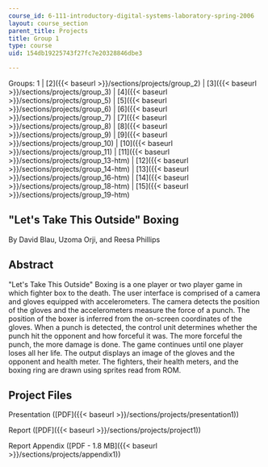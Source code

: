 ```yaml
---
course_id: 6-111-introductory-digital-systems-laboratory-spring-2006
layout: course_section
parent_title: Projects
title: Group 1
type: course
uid: 154db19225743f27fc7e20328846dbe3

---
```


Groups: 1 | [2]({{< baseurl >}}/sections/projects/group_2) | [3]({{< baseurl >}}/sections/projects/group_3) | [4]({{< baseurl >}}/sections/projects/group_5) | [5]({{< baseurl >}}/sections/projects/group_6) | [6]({{< baseurl >}}/sections/projects/group_7) | [7]({{< baseurl >}}/sections/projects/group_8) | [8]({{< baseurl >}}/sections/projects/group_9) | [9]({{< baseurl >}}/sections/projects/group_10) | [10]({{< baseurl >}}/sections/projects/group_11) | [11]({{< baseurl >}}/sections/projects/group_13-htm) | [12]({{< baseurl >}}/sections/projects/group_14-htm) | [13]({{< baseurl >}}/sections/projects/group_16-htm) | [14]({{< baseurl >}}/sections/projects/group_18-htm) | [15]({{< baseurl >}}/sections/projects/group_19-htm)

"Let's Take This Outside" Boxing
--------------------------------

By David Blau, Uzoma Orji, and Reesa Phillips

Abstract
--------

"Let's Take This Outside" Boxing is a one player or two player game in which fighter box to the death. The user interface is comprised of a camera and gloves equipped with accelerometers. The camera detects the position of the gloves and the accelerometers measure the force of a punch. The position of the boxer is inferred from the on-screen coordinates of the gloves. When a punch is detected, the control unit determines whether the punch hit the opponent and how forceful it was. The more forceful the punch, the more damage is done. The game continues until one player loses all her life. The output displays an image of the gloves and the opponent and health meter. The fighters, their health meters, and the boxing ring are drawn using sprites read from ROM.

Project Files
-------------

Presentation ([PDF]({{< baseurl >}}/sections/projects/presentation1))

Report ([PDF]({{< baseurl >}}/sections/projects/project1))

Report Appendix ([PDF - 1.8 MB]({{< baseurl >}}/sections/projects/appendix1))